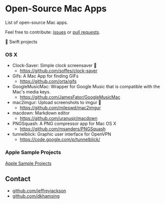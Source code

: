 # Open-Source Mac Apps

List of open-source Mac apps.

Feel free to contribute: [issues](https://github.com/AwesomeOpenSource/mac-apps/issues) or [pull requests](https://github.com/AwesomeOpenSource/mac-apps/pulls).
 
:large_orange_diamond: Swift projects
 
### OS X
- Clock-Saver: Simple clock screensaver :large_orange_diamond:
  - https://github.com/soffes/clock-saver
- Gifs: A Mac App for finding GIFs
  - https://github.com/orta/gifs
- GoogleMusicMac: Wrapper for Google Music that is compatible with the Mac's media keys.
  - https://github.com/JamesFator/GoogleMusicMac
- mac2imgur: Upload screenshots to imgur :large_orange_diamond:
  - https://github.com/mileswd/mac2imgur
- macdown: Markdown editor
  - https://github.com/uranusjr/macdown
- PNGSquash: A PNG compressor app for Mac OS X
  - https://github.com/msanders/PNGSquash
- tunnelblick: Graphic user interface for OpenVPN 
  - https://code.google.com/p/tunnelblick/

### Apple Sample Projects
[Apple Sample Projects](https://developer.apple.com/library/mac/navigation/#section=Resource%20Types&topic=Sample%20Code)

## Contact

- [github.com/jeffreyjackson](https://github.com/jeffreyjackson)
- [github.com/dkhamsing](https://github.com/dkhamsing)
